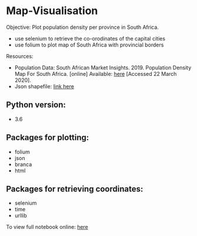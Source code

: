 # Map-Visualisation
Objective:
Plot population density per province in South Africa. 
- use selenium to retrieve the co-orodinates of the capital cities
- use folium to plot map of South Africa with provincial borders

Resources:
- Population Data: South African Market Insights. 2019. Population Density Map For South Africa. [online] Available: [here](https://www.southafricanmi.com/population-density-map.html) [Accessed 22 March 2020].
- Json shapefile: [link here](https://github.com/deldersveld/topojson/tree/master/countries/south-africa)

## Python version:
- 3.6

## Packages for plotting:
- folium
- json
- branca
- html

## Packages for retrieving coordinates:
- selenium
- time
- urllib

To view full notebook online: [here](https://nbviewer.jupyter.org/github/BrendaL94/Map-Visualisation/blob/master/Population%20Map.ipynb)
